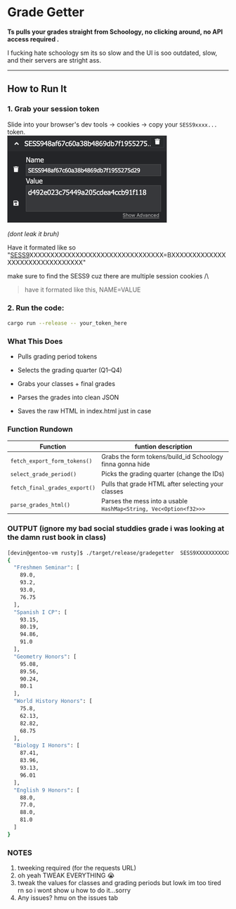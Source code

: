 # Grade Getter

**Ts pulls your grades straight from Schoology, no clicking around, no API access required .**

I fucking hate schoology sm its so slow and the UI is soo outdated, slow, and their servers are stright ass.

---

## How to Run It

### 1. Grab your session token

Slide into your browser's dev tools -> cookies -> copy your `SESS9xxxx...` token.  
![alt text](cookies.png)

_(dont leak it bruh)_

Have it formated like so "<ins>SESS9</ins>XXXXXXXXXXXXXXXXXXXXXXXXXXXXXXXX=BXXXXXXXXXXXXXXXXXXXXXXXXXXXXXXX"

make sure to find the SESS9 cuz there are multiple session cookies /\

> have it formated like this, NAME=VALUE

### 2. Run the code:

```bash
cargo run --release -- your_token_here
```

### What This Does

* Pulls grading period tokens

* Selects the grading quarter (Q1–Q4)

* Grabs your classes + final grades

* Parses the grades into clean JSON

* Saves the raw HTML in index.html just in case

### Function Rundown

| Function                      | funtion description                                               |
| ----------------------------- | ----------------------------------------------------------------- |
| `fetch_export_form_tokens()`  | Grabs the form tokens/build_id Schoology finna gonna hide         |
| `select_grade_period()`       | Picks the grading quarter (change the IDs)                        |
| `fetch_final_grades_export()` | Pulls that grade HTML after selecting your classes                |
| `parse_grades_html()`         | Parses the mess into a usable `HashMap<String, Vec<Option<f32>>>` |

### OUTPUT (ignore my bad social studdies grade i was looking at the damn rust book in class)

```bash
[devin@gentoo-vm rusty]$ ./target/release/gradegetter  SESS9XXXXXXXXXXXXXXXXXXXXXXXXXXXXXXX=XXXXXXXXXXXXXXXXXXXXXXXXXXXXXXXX
{
  "Freshmen Seminar": [
    89.0,
    93.2,
    93.0,
    76.75
  ],
  "Spanish I CP": [
    93.15,
    80.19,
    94.86,
    91.0
  ],
  "Geometry Honors": [
    95.08,
    89.56,
    90.24,
    80.1
  ],
  "World History Honors": [
    75.8,
    62.13,
    82.82,
    68.75
  ],
  "Biology I Honors": [
    87.41,
    83.96,
    93.13,
    96.01
  ],
  "English 9 Honors": [
    88.0,
    77.0,
    88.0,
    81.0
  ]
}
```

### NOTES

1. tweeking required (for the requests URL)
2. oh yeah TWEAK EVERYTHING 😭
3. tweak the values for classes and grading periods but lowk im too tired rn so i wont show u how to do it...sorry
4. Any issues? hmu on the issues tab
